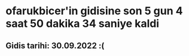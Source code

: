 # ofarukbicer'in gidisine son 5 gun 4 saat 50 dakika 34 saniye kaldi

## Gidis tarihi: 30.09.2022 :(